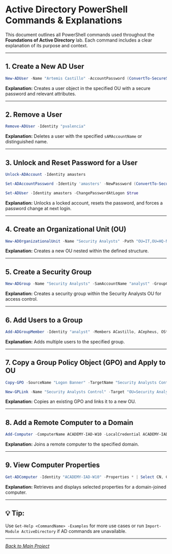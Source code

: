 # Active Directory PowerShell Commands & Explanations

This document outlines all PowerShell commands used throughout the **Foundations of Active Directory** lab. Each command includes a clear explanation of its purpose and context.

---

## 1. Create a New AD User
```powershell
New-ADUser -Name "Artemis Castillo" -AccountPassword (ConvertTo-SecureString -AsPlainText (Read-Host "Enter Secure Password" -Force) -Enabled $true -OtherAttributes @{`title`= "Analyst"; `mail`= "a.castillo@inlanefreight.local} `
```
**Explanation:** Creates a user object in the specified OU with a secure password and relevant attributes.

---

## 2. Remove a User
```powershell
Remove-ADUser -Identity "pvalencia"
```
**Explanation:** Deletes a user with the specified `sAMAccountName` or distinguished name.

---

## 3. Unlock and Reset Password for a User
```powershell
Unlock-ADAccount -Identity amasters
```
```powershell
Set-ADAccountPassword -Identity 'amasters' -NewPassword (ConvertTo-SecureString "NewP@ssswordReset!" -AsPlainText -Force)
```
```powershell
Set-ADUser -Identity amasters -ChangePasswordAtLogon $true
```
**Explanation:** Unlocks a locked account, resets the password, and forces a password change at next login.

---

## 4. Create an Organizational Unit (OU)
```powershell
New-ADOrganizationalUnit -Name "Security Analysts" -Path "OU=IT,OU=HQ-NYC,OU=Employees,OU=Corp,DC=INLANEFREIGHT,DC=local"
```
**Explanation:** Creates a new OU nested within the defined structure.

---

## 5. Create a Security Group
```powershell
New-ADGroup -Name "Security Analysts" -SamAccountName "analyst" -GroupCategory Security -GroupScope Global -DisplayName "Security Analysts" -Path "OU=Security Analysts,OU=IT,OU=HQ-NYC,OU=Employees,OU=Corp,DC=INLANEFREIGHT,DC=local" -Description "Members of this group are Security Analysts under the IT OU."
```
**Explanation:** Creates a security group within the Security Analysts OU for access control.

---

## 6. Add Users to a Group
```powershell
Add-ADGroupMember -Identity "analyst" -Members ACastillo, ACepheus, OStarchaser
```
**Explanation:** Adds multiple users to the specified group.

---

## 7. Copy a Group Policy Object (GPO) and Apply to OU
```powershell
Copy-GPO -SourceName "Logon Banner" -TargetName "Security Analysts Control"
```
```powershell
New-GPLink -Name "Security Analysts Control" -Target "OU=Security Analysts,OU=IT,OU=HQ-NYC,OU=Employees,OU=Corp,DC=INLANEFREIGHT,DC=local" -LinkEnabled Yes
```
**Explanation:** Copies an existing GPO and links it to a new OU.

---

## 8. Add a Remote Computer to a Domain
```powershell
Add-Computer -ComputerName ACADEMY-IAD-W10 -LocalCredential ACADEMY-IAD-W10\image -DomainName INLANEFREIGHT.LOCAL -Credential INLANEFREIGHT\htb-student_adm -Restart
```
**Explanation:** Joins a remote computer to the specified domain.

---

## 9. View Computer Properties
```powershell
Get-ADComputer -Identity "ACADEMY-IAD-W10" -Properties * | Select CN, CanonicalName, IPv4Address
```
**Explanation:** Retrieves and displays selected properties for a domain-joined computer.

---

## 💡 Tip:
Use `Get-Help <CommandName> -Examples` for more use cases or run `Import-Module ActiveDirectory` if AD commands are unavailable.

---

*[Back to Main Project](../README.md)*
